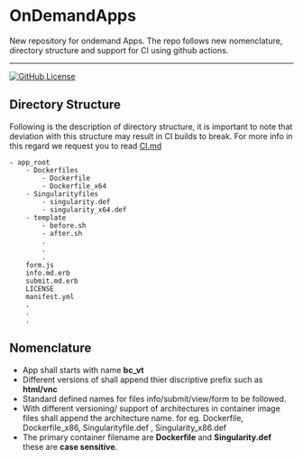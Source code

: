 
# OnDemandApps
New repository for ondemand Apps. 
The repo follows new nomenclature, directory structure and support for CI using github actions. 

---
[![GitHub License](https://img.shields.io/badge/license-MIT-green.svg)](https://opensource.org/licenses/MIT)


## Directory Structure 

Following is the description of directory structure, it is important to note that deviation with this structure may result in CI builds to break. For more info in this regard we request you to read [CI.md](./CI.md) 
 
```
- app_root
    - Dockerfiles
        - Dockerfile
        - Dockerfile_x64
    - Singularityfiles
        - singularity.def 
        - singularity_x64.def
    - template
        - before.sh
        - after.sh
        .
        .
        .
    form.js
    info.md.erb
    submit.md.erb
    LICENSE
    manifest.yml
    .
    .
    .

```

## Nomenclature 

- App shall starts with name **bc_vt**
- Different versions of shall append thier discriptive prefix such as **html/vnc**
- Standard defined names for files info/submit/view/form to be followed.
- With different versioning/ support of architectures in container image files shall append the architecture name. for eg. Dockerfile, Dockerfile_x86, Singularityfile.def , Singularity_x86.def  
- The primary container filename are **Dockerfile** and **Singularity.def** these are **case sensitive**.

